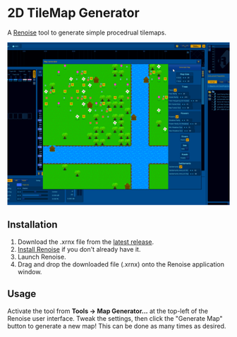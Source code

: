 # 2D TileMap Generator

A [Renoise](https://www.renoise.com/products/renoise) tool to generate simple procedrual tilemaps.

![Map-Gen Demo](Artwork/map-gen-demo.apng)

## Installation
1. Download the .xrnx file from the [latest release](https://github.com/M-O-Marmalade/Map-Generator/releases/latest).
2. [Install Renoise](https://www.renoise.com/download) if you don't already have it.
3. Launch Renoise.
4. Drag and drop the downloaded file (.xrnx) onto the Renoise application window.

## Usage
Activate the tool from **Tools -> Map Generator...** at the top-left of the Renoise user interface.
Tweak the settings, then click the "Generate Map" button to generate a new map! This can be done as many times as desired.
